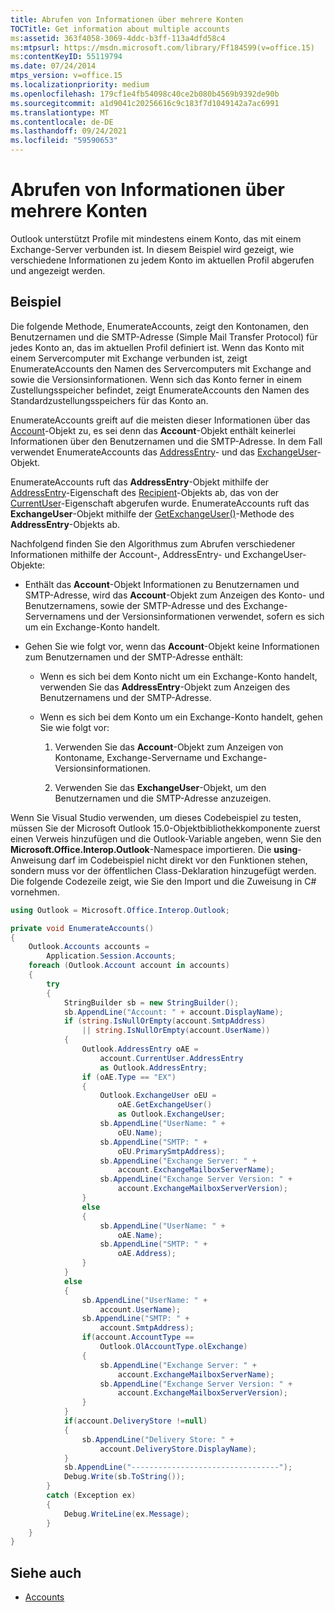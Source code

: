 ```yaml
---
title: Abrufen von Informationen über mehrere Konten
TOCTitle: Get information about multiple accounts
ms:assetid: 363f4058-3069-4ddc-b3ff-113a4dfd58c4
ms:mtpsurl: https://msdn.microsoft.com/library/Ff184599(v=office.15)
ms:contentKeyID: 55119794
ms.date: 07/24/2014
mtps_version: v=office.15
ms.localizationpriority: medium
ms.openlocfilehash: 179cf1e4fb54098c40ce2b080b4569b9392de90b
ms.sourcegitcommit: a1d9041c20256616c9c183f7d1049142a7ac6991
ms.translationtype: MT
ms.contentlocale: de-DE
ms.lasthandoff: 09/24/2021
ms.locfileid: "59590653"
---
```

# <a name="get-information-about-multiple-accounts"></a>Abrufen von Informationen über mehrere Konten

Outlook unterstützt Profile mit mindestens einem Konto, das mit einem Exchange-Server verbunden ist. In diesem Beispiel wird gezeigt, wie verschiedene Informationen zu jedem Konto im aktuellen Profil abgerufen und angezeigt werden.

## <a name="example"></a>Beispiel

Die folgende Methode, EnumerateAccounts, zeigt den Kontonamen, den Benutzernamen und die SMTP-Adresse (Simple Mail Transfer Protocol) für jedes Konto an, das im aktuellen Profil definiert ist. Wenn das Konto mit einem Servercomputer mit Exchange verbunden ist, zeigt EnumerateAccounts den Namen des Servercomputers mit Exchange and sowie die Versionsinformationen. Wenn sich das Konto ferner in einem Zustellungsspeicher befindet, zeigt EnumerateAccounts den Namen des Standardzustellungsspeichers für das Konto an.

EnumerateAccounts greift auf die meisten dieser Informationen über das [Account](https://msdn.microsoft.com/library/bb645103\(v=office.15\))-Objekt zu, es sei denn das **Account**-Objekt enthält keinerlei Informationen über den Benutzernamen und die SMTP-Adresse. In dem Fall verwendet EnumerateAccounts das [AddressEntry](https://msdn.microsoft.com/library/bb609728\(v=office.15\))- und das [ExchangeUser](https://msdn.microsoft.com/library/bb609574\(v=office.15\))-Objekt. 

EnumerateAccounts ruft das **AddressEntry**-Objekt mithilfe der [AddressEntry](https://msdn.microsoft.com/library/bb644359\(v=office.15\))-Eigenschaft des [Recipient](https://msdn.microsoft.com/library/bb624370\(v=office.15\))-Objekts ab, das von der [CurrentUser](https://msdn.microsoft.com/library/ff184864\(v=office.15\))-Eigenschaft abgerufen wurde. EnumerateAccounts ruft das **ExchangeUser**-Objekt mithilfe der [GetExchangeUser()](https://msdn.microsoft.com/library/bb611808\(v=office.15\))-Methode des **AddressEntry**-Objekts ab. 

Nachfolgend finden Sie den Algorithmus zum Abrufen verschiedener Informationen mithilfe der Account-, AddressEntry- und ExchangeUser-Objekte:

- Enthält das **Account**-Objekt Informationen zu Benutzernamen und SMTP-Adresse, wird das **Account**-Objekt zum Anzeigen des Konto- und Benutzernamens, sowie der SMTP-Adresse und des Exchange-Servernamens und der Versionsinformationen verwendet, sofern es sich um ein Exchange-Konto handelt.

- Gehen Sie wie folgt vor, wenn das **Account**-Objekt keine Informationen zum Benutzernamen und der SMTP-Adresse enthält:
    
  - Wenn es sich bei dem Konto nicht um ein Exchange-Konto handelt, verwenden Sie das **AddressEntry**-Objekt zum Anzeigen des Benutzernamens und der SMTP-Adresse.
    
  - Wenn es sich bei dem Konto um ein Exchange-Konto handelt, gehen Sie wie folgt vor:
        
    1.  Verwenden Sie das **Account**-Objekt zum Anzeigen von Kontoname, Exchange-Servername und Exchange-Versionsinformationen.
        
    2.  Verwenden Sie das **ExchangeUser**-Objekt, um den Benutzernamen und die SMTP-Adresse anzuzeigen.

Wenn Sie Visual Studio verwenden, um dieses Codebeispiel zu testen, müssen Sie der Microsoft Outlook 15.0-Objektbibliothekkomponente zuerst einen Verweis hinzufügen und die Outlook-Variable angeben, wenn Sie den **Microsoft.Office.Interop.Outlook**-Namespace importieren. Die **using**-Anweisung darf im Codebeispiel nicht direkt vor den Funktionen stehen, sondern muss vor der öffentlichen Class-Deklaration hinzugefügt werden. Die folgende Codezeile zeigt, wie Sie den Import und die Zuweisung in C\# vornehmen.

```csharp
using Outlook = Microsoft.Office.Interop.Outlook;
```

```csharp
private void EnumerateAccounts()
{
    Outlook.Accounts accounts =
        Application.Session.Accounts;
    foreach (Outlook.Account account in accounts)
    {
        try
        {
            StringBuilder sb = new StringBuilder();
            sb.AppendLine("Account: " + account.DisplayName);
            if (string.IsNullOrEmpty(account.SmtpAddress)
                || string.IsNullOrEmpty(account.UserName))
            {
                Outlook.AddressEntry oAE =
                    account.CurrentUser.AddressEntry
                    as Outlook.AddressEntry;
                if (oAE.Type == "EX")
                {
                    Outlook.ExchangeUser oEU =
                        oAE.GetExchangeUser()
                        as Outlook.ExchangeUser;
                    sb.AppendLine("UserName: " +
                        oEU.Name);
                    sb.AppendLine("SMTP: " +
                        oEU.PrimarySmtpAddress);
                    sb.AppendLine("Exchange Server: " +
                        account.ExchangeMailboxServerName);
                    sb.AppendLine("Exchange Server Version: " +
                        account.ExchangeMailboxServerVersion); 
                }
                else
                {
                    sb.AppendLine("UserName: " +
                        oAE.Name);
                    sb.AppendLine("SMTP: " +
                        oAE.Address);
                }
            }
            else
            {
                sb.AppendLine("UserName: " +
                    account.UserName);
                sb.AppendLine("SMTP: " +
                    account.SmtpAddress);
                if(account.AccountType == 
                    Outlook.OlAccountType.olExchange)
                {
                    sb.AppendLine("Exchange Server: " +
                        account.ExchangeMailboxServerName);
                    sb.AppendLine("Exchange Server Version: " +
                        account.ExchangeMailboxServerVersion); 
                }
            }
            if(account.DeliveryStore !=null)
            {
                sb.AppendLine("Delivery Store: " +
                    account.DeliveryStore.DisplayName);
            }
            sb.AppendLine("---------------------------------");
            Debug.Write(sb.ToString());
        }
        catch (Exception ex)
        {
            Debug.WriteLine(ex.Message);
        }
    }
}
```

## <a name="see-also"></a>Siehe auch

- [Accounts](accounts.md)

